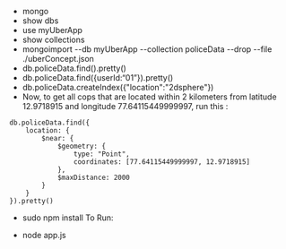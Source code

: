 - mongo
- show dbs
- use myUberApp
- show collections
- mongoimport --db myUberApp --collection policeData --drop --file ./uberConcept.json
- db.policeData.find().pretty()
- db.policeData.find({userId:“01”}).pretty()
- db.policeData.createIndex({"location":"2dsphere"})
- Now, to get all cops that are located within 2 kilometers from latitude 12.9718915 and longitude 77.64115449999997, run this :
```
db.policeData.find({
    location: {
        $near: {
            $geometry: {
                type: "Point",
                coordinates: [77.64115449999997, 12.9718915]
            },
            $maxDistance: 2000
        }
    }
}).pretty()
```
- sudo npm install
To Run:

- node app.js 
